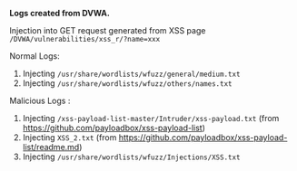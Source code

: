 **Logs created from DVWA.**

Injection into GET request generated from XSS page <code>/DVWA/vulnerabilities/xss_r/?name=xxx</code>

Normal Logs:
1. Injecting <code>/usr/share/wordlists/wfuzz/general/medium.txt</code>
2. Injecting <code>/usr/share/wordlists/wfuzz/others/names.txt</code>

Malicious Logs :
1. Injecting <code>/xss-payload-list-master/Intruder/xss-payload.txt</code> (from https://github.com/payloadbox/xss-payload-list)
2. Injecting <code>XSS_2.txt</code> (from https://github.com/payloadbox/xss-payload-list/readme.md)
3. Injecting <code>/usr/share/wordlists/wfuzz/Injections/XSS.txt</code>


